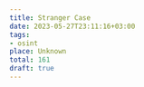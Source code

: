 ```yaml
---
title: Stranger Case
date: 2023-05-27T23:11:16+03:00
tags:
- osint
place: Unknown
total: 161
draft: true
---
```



